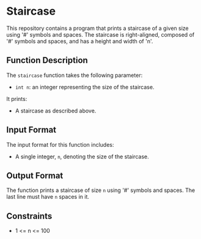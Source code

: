 # Staircase

This repository contains a program that prints a staircase of a given size using '#' symbols and spaces. The staircase is right-aligned, composed of '#' symbols and spaces, and has a height and width of 'n'.

## Function Description

The `staircase` function takes the following parameter:

- `int n`: an integer representing the size of the staircase.

It prints:

- A staircase as described above.

## Input Format

The input format for this function includes:

- A single integer, `n`, denoting the size of the staircase.

## Output Format

The function prints a staircase of size `n` using '#' symbols and spaces. The last line must have `n` spaces in it.

## Constraints

- 1 <= n <= 100